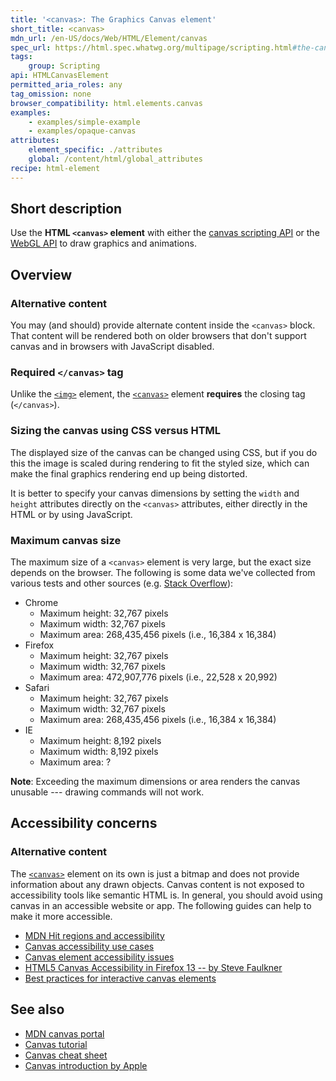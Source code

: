 ```yaml
---
title: '<canvas>: The Graphics Canvas element'
short_title: <canvas>
mdn_url: /en-US/docs/Web/HTML/Element/canvas
spec_url: https://html.spec.whatwg.org/multipage/scripting.html#the-canvas-element
tags:
    group: Scripting
api: HTMLCanvasElement
permitted_aria_roles: any
tag_omission: none
browser_compatibility: html.elements.canvas
examples:
    - examples/simple-example
    - examples/opaque-canvas
attributes:
    element_specific: ./attributes
    global: /content/html/global_attributes
recipe: html-element
---
```


## Short description

Use the **HTML `<canvas>` element** with either the [canvas scripting
API](/en-US/docs/Web/API/Canvas_API) or the [WebGL
API](/en-US/docs/Web/API/WebGL_API) to draw graphics and animations.

## Overview

### Alternative content

You may (and should) provide alternate content inside the `<canvas>`
block. That content will be rendered both on older browsers that don't
support canvas and in browsers with JavaScript disabled.

### Required `</canvas>` tag

Unlike the
[`<img>`](/en-US/docs/Web/HTML/Element/img)
element, the
[`<canvas>`](/en-US/docs/Web/HTML/Element/canvas)
element **requires** the closing tag (`</canvas>`).

### Sizing the canvas using CSS versus HTML

The displayed size of the canvas can be changed using CSS, but if you do
this the image is scaled during rendering to fit the styled size, which
can make the final graphics rendering end up being distorted.

It is better to specify your canvas dimensions by setting the `width`
and `height` attributes directly on the `<canvas>` attributes, either
directly in the HTML or by using JavaScript.

### Maximum canvas size

The maximum size of a `<canvas>` element is very large, but the exact
size depends on the browser. The following is some data we've collected
from various tests and other sources (e.g. [Stack
Overflow](https://stackoverflow.com/questions/6081483/maximum-size-of-a-canvas-element)):

* Chrome
  * Maximum height: 32,767 pixels
  * Maximum width: 32,767 pixels
  * Maximum area: 268,435,456 pixels (i.e., 16,384 x 16,384)
* Firefox
  * Maximum height: 32,767 pixels
  * Maximum width: 32,767 pixels
  * Maximum area: 472,907,776 pixels (i.e., 22,528 x 20,992)
* Safari
  * Maximum height: 32,767 pixels
  * Maximum width: 32,767 pixels
  * Maximum area: 268,435,456 pixels (i.e., 16,384 x 16,384)
* IE
  * Maximum height: 8,192 pixels
  * Maximum width: 8,192 pixels
  * Maximum area: ?

**Note**: Exceeding the maximum dimensions or area renders the canvas
unusable --- drawing commands will not work.

## Accessibility concerns
### Alternative content

The
[`<canvas>`](https://developer.mozilla.org/en-US/docs/Web/HTML/Element/canvas)
element on its own is just a bitmap and does not provide information
about any drawn objects. Canvas content is not exposed to accessibility
tools like semantic HTML is. In general, you should avoid using canvas
in an accessible website or app. The following guides can help to make
it more accessible.

- [MDN Hit regions and accessibility](https://developer.mozilla.org/en-US/docs/Web/API/Canvas_API/Tutorial/Hit_regions_and_accessibility)
- [Canvas accessibility use cases](https://www.w3.org/WAI/PF/HTML/wiki/Canvas_Accessibility_Use_Cases)
- [Canvas element accessibility issues](https://www.w3.org/html/wg/wiki/AddedElementCanvas)
- [HTML5 Canvas Accessibility in Firefox 13 -- by Steve Faulkner](http://www.paciellogroup.com/blog/2012/06/html5-canvas-accessibility-in-firefox-13/)
- [Best practices for interactive canvas elements](https://html.spec.whatwg.org/multipage/scripting.html#best-practices)

## See also

- [MDN canvas portal](/en-US/docs/Web/API/Canvas_API)
- [Canvas tutorial](/en-US/docs/Web/API/Canvas_API/Tutorial)
- [Canvas cheat sheet](https://simon.html5.org/dump/html5-canvas-cheat-sheet.html)
- [Canvas introduction by Apple](https://developer.apple.com/library/safari/documentation/AudioVideo/Conceptual/HTML-canvas-guide/Introduction/Introduction.html)

